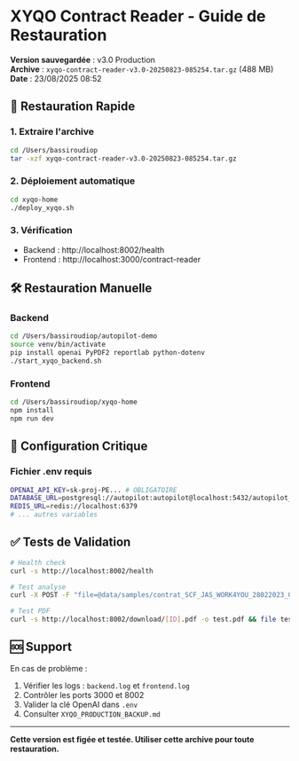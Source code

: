 # XYQO Contract Reader - Guide de Restauration
**Version sauvegardée** : v3.0 Production  
**Archive** : `xyqo-contract-reader-v3.0-20250823-085254.tar.gz` (488 MB)  
**Date** : 23/08/2025 08:52

## 🔄 Restauration Rapide

### 1. Extraire l'archive
```bash
cd /Users/bassiroudiop
tar -xzf xyqo-contract-reader-v3.0-20250823-085254.tar.gz
```

### 2. Déploiement automatique
```bash
cd xyqo-home
./deploy_xyqo.sh
```

### 3. Vérification
- Backend : http://localhost:8002/health
- Frontend : http://localhost:3000/contract-reader

## 🛠️ Restauration Manuelle

### Backend
```bash
cd /Users/bassiroudiop/autopilot-demo
source venv/bin/activate
pip install openai PyPDF2 reportlab python-dotenv
./start_xyqo_backend.sh
```

### Frontend
```bash
cd /Users/bassiroudiop/xyqo-home
npm install
npm run dev
```

## 🔑 Configuration Critique

### Fichier .env requis
```bash
OPENAI_API_KEY=sk-proj-PE... # OBLIGATOIRE
DATABASE_URL=postgresql://autopilot:autopilot@localhost:5432/autopilot_db
REDIS_URL=redis://localhost:6379
# ... autres variables
```

## ✅ Tests de Validation

```bash
# Health check
curl -s http://localhost:8002/health

# Test analyse
curl -X POST -F "file=@data/samples/contrat_SCF_JAS_WORK4YOU_28022023_01_DIOP_Bassirou.pdf" http://localhost:8002/api/v1/contract/analyze

# Test PDF
curl -s http://localhost:8002/download/[ID].pdf -o test.pdf && file test.pdf
```

## 🆘 Support

En cas de problème :
1. Vérifier les logs : `backend.log` et `frontend.log`
2. Contrôler les ports 3000 et 8002
3. Valider la clé OpenAI dans `.env`
4. Consulter `XYQO_PRODUCTION_BACKUP.md`

---
**Cette version est figée et testée. Utiliser cette archive pour toute restauration.**
